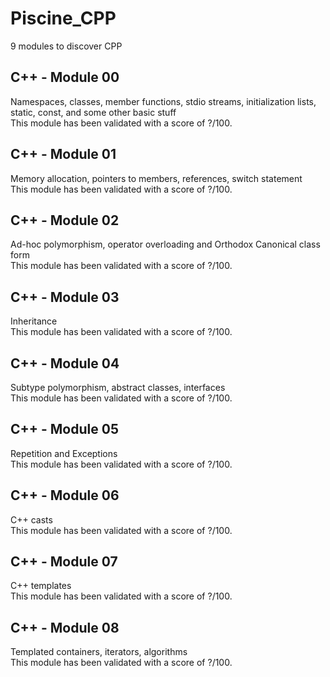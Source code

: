 # Piscine_CPP
9 modules to discover CPP

## C++ - Module 00
Namespaces, classes, member functions, stdio streams,
initialization lists, static, const, and some other basic
stuff\
This module has been validated with a score of ?/100.

## C++ - Module 01
Memory allocation, pointers to members,
references, switch statement\
This module has been validated with a score of ?/100.

## C++ - Module 02
Ad-hoc polymorphism, operator overloading
and Orthodox Canonical class form\
This module has been validated with a score of ?/100.

## C++ - Module 03
Inheritance\
This module has been validated with a score of ?/100.

## C++ - Module 04
Subtype polymorphism, abstract classes, interfaces\
This module has been validated with a score of ?/100.

## C++ - Module 05
Repetition and Exceptions\
This module has been validated with a score of ?/100.

## C++ - Module 06
C++ casts\
This module has been validated with a score of ?/100.

## C++ - Module 07
C++ templates\
This module has been validated with a score of ?/100.

## C++ - Module 08
Templated containers, iterators, algorithms\
This module has been validated with a score of ?/100.
